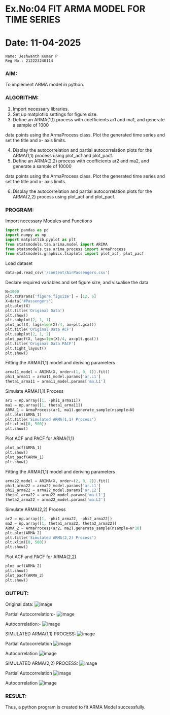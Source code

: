 # Ex.No:04   FIT ARMA MODEL FOR TIME SERIES
# Date: 11-04-2025

```
Name: Jeshwanth Kumar P
Reg No.: 212223240114
```

### AIM:
To implement ARMA model in python.
### ALGORITHM:
1. Import necessary libraries.
2. Set up matplotlib settings for figure size.
3. Define an ARMA(1,1) process with coefficients ar1 and ma1, and generate a sample of 1000

data points using the ArmaProcess class. Plot the generated time series and set the title and x-
axis limits.

4. Display the autocorrelation and partial autocorrelation plots for the ARMA(1,1) process using
plot_acf and plot_pacf.
5. Define an ARMA(2,2) process with coefficients ar2 and ma2, and generate a sample of 10000

data points using the ArmaProcess class. Plot the generated time series and set the title and x-
axis limits.

6. Display the autocorrelation and partial autocorrelation plots for the ARMA(2,2) process using
plot_acf and plot_pacf.
### PROGRAM:


Import necessary Modules and Functions
```py
import pandas as pd
import numpy as np
import matplotlib.pyplot as plt
from statsmodels.tsa.arima.model import ARIMA
from statsmodels.tsa.arima_process import ArmaProcess
from statsmodels.graphics.tsaplots import plot_acf, plot_pacf
```
Load dataset
```py
data=pd.read_csv('/content/AirPassengers.csv')
```
Declare required variables and set figure size, and visualise the data
```py
N=1000
plt.rcParams['figure.figsize'] = [12, 6]
X=data['#Passengers']
plt.plot(X)
plt.title('Original Data')
plt.show()
plt.subplot(2, 1, 1)
plot_acf(X, lags=len(X)/4, ax=plt.gca())
plt.title('Original Data ACF')
plt.subplot(2, 1, 2)
plot_pacf(X, lags=len(X)/4, ax=plt.gca())
plt.title('Original Data PACF')
plt.tight_layout()
plt.show()
```
Fitting the ARMA(1,1) model and deriving parameters
```py
arma11_model = ARIMA(X, order=(1, 0, 1)).fit()
phi1_arma11 = arma11_model.params['ar.L1']
theta1_arma11 = arma11_model.params['ma.L1']
```
Simulate ARMA(1,1) Process
```py
ar1 = np.array([1, -phi1_arma11])
ma1 = np.array([1, theta1_arma11])
ARMA_1 = ArmaProcess(ar1, ma1).generate_sample(nsample=N)
plt.plot(ARMA_1)
plt.title('Simulated ARMA(1,1) Process')
plt.xlim([0, 500])
plt.show()
```
Plot ACF and PACF for ARMA(1,1)
```py
plot_acf(ARMA_1)
plt.show()
plot_pacf(ARMA_1)
plt.show()
```
Fitting the ARMA(1,1) model and deriving parameters
```py
arma22_model = ARIMA(X, order=(2, 0, 2)).fit()
phi1_arma22 = arma22_model.params['ar.L1']
phi2_arma22 = arma22_model.params['ar.L2']
theta1_arma22 = arma22_model.params['ma.L1']
theta2_arma22 = arma22_model.params['ma.L2']
```
Simulate ARMA(2,2) Process
```py
ar2 = np.array([1, -phi1_arma22, -phi2_arma22])  
ma2 = np.array([1, theta1_arma22, theta2_arma22])  
ARMA_2 = ArmaProcess(ar2, ma2).generate_sample(nsample=N*10)
plt.plot(ARMA_2)
plt.title('Simulated ARMA(2,2) Process')
plt.xlim([0, 500])
plt.show()
```
Plot ACF and PACF for ARMA(2,2)
```py
plot_acf(ARMA_2)
plt.show()
plot_pacf(ARMA_2)
plt.show()

```

### OUTPUT:

Original data:
![image](https://github.com/user-attachments/assets/f5665499-7d01-4d86-a0e6-088061608345)

Partial Autocorrelation:-
![image](https://github.com/user-attachments/assets/7fc84f87-b964-4822-a9a7-1f1a5fa4f819)

Autocorrelation:-
![image](https://github.com/user-attachments/assets/2902b2ee-972d-47af-a8c2-fb91825119ab)

SIMULATED ARMA(1,1) PROCESS:
![image](https://github.com/user-attachments/assets/d87d031a-ba67-47f1-8d2f-6913ee7db7a5)

Partial Autocorrelation
![image](https://github.com/user-attachments/assets/8f6e7c1f-11a7-4952-abea-f3f61f87720e)

Autocorrelation
![image](https://github.com/user-attachments/assets/83b501f1-39ed-445a-981f-2d0637c2ac98)


SIMULATED ARMA(2,2) PROCESS:
![image](https://github.com/user-attachments/assets/f6bb779b-06e2-42be-8079-43283975e877)

Partial Autocorrelation
![image](https://github.com/user-attachments/assets/6f67f0a3-7b8e-4f42-8fb4-f119762f824e)

Autocorrelation
![image](https://github.com/user-attachments/assets/178a39d5-9ff5-4905-a3f4-b922cc189c9a)


### RESULT:
Thus, a python program is created to fit ARMA Model successfully.
